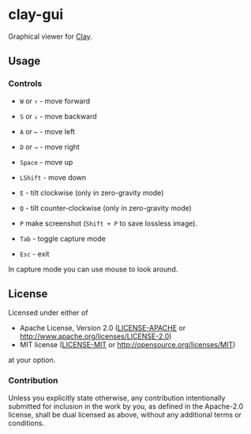 # clay-gui

Graphical viewer for [Clay](https://github.com/nthend/clay).

## Usage

### Controls

+ `W` or `↑` - move forward
+ `S` or `↓` - move backward
+ `A` or `←` - move left
+ `D` or `→` - move right

+ `Space` - move up
+ `LShift` - move down

+ `E` - tilt clockwise (only in zero-gravity mode)
+ `Q` - tilt counter-clockwise (only in zero-gravity mode)

+ `P` make screenshot (`Shift + P` to save lossless image).

+ `Tab` - toggle capture mode
+ `Esc` - exit

In capture mode you can use mouse to look around.


## License

Licensed under either of

 * Apache License, Version 2.0 ([LICENSE-APACHE](LICENSE-APACHE) or http://www.apache.org/licenses/LICENSE-2.0)
 * MIT license ([LICENSE-MIT](LICENSE-MIT) or http://opensource.org/licenses/MIT)

at your option.

### Contribution

Unless you explicitly state otherwise, any contribution intentionally submitted
for inclusion in the work by you, as defined in the Apache-2.0 license, shall be dual licensed as above, without any
additional terms or conditions.
